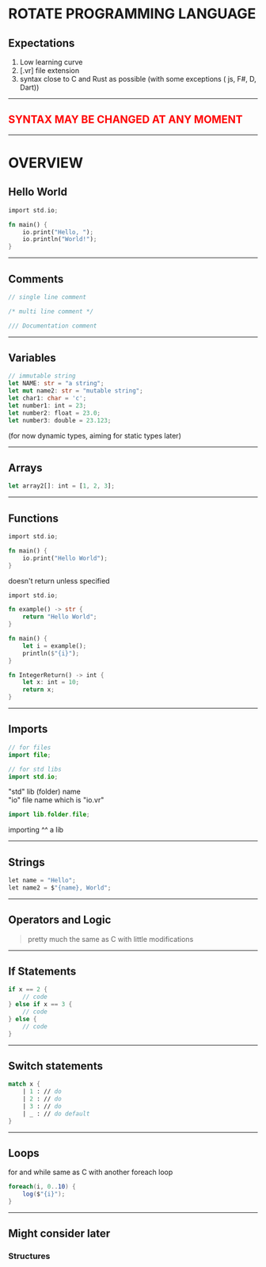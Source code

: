 # ROTATE PROGRAMMING LANGUAGE

## Expectations

1. Low learning curve
1. [.vr] file extension
1. syntax close to C and Rust as possible (with some exceptions ( js, F#, D, Dart))

---
## <a style="color:red;"> SYNTAX MAY BE CHANGED AT ANY MOMENT </a>

---
# OVERVIEW

## Hello World

```rust
import std.io;

fn main() {
    io.print("Hello, ");
    io.println("World!");
}
```

---

## Comments

```rust
// single line comment

/* multi line comment */

/// Documentation comment
```

---

## Variables

```rust
// immutable string 
let NAME: str = "a string";
let mut name2: str = "mutable string";
let char1: char = 'c';
let number1: int = 23;
let number2: float = 23.0;
let number3: double = 23.123;
```
(for now dynamic types, aiming for static types later)

---

## Arrays

```rust
let array2[]: int = [1, 2, 3];
```

---

## Functions

```rust
import std.io;

fn main() {
    io.print("Hello World");
}
```

doesn't return unless specified

```rust
import std.io;

fn example() -> str {
    return "Hello World";
}

fn main() {
    let i = example();
    println($"{i}");
}
```
```rust
fn IntegerReturn() -> int {
    let x: int = 10; 
    return x;
}
```

---

## Imports

```java
// for files
import file;
```

```java
// for std libs
import std.io;
```
"std" lib (folder) name \
"io" file name which is "io.vr"

```java
import lib.folder.file;
```
importing ^^ a lib

---

## Strings

```cs
let name = "Hello";
let name2 = $"{name}, World";
```

---
## Operators and Logic

> pretty much the same as C with little modifications



---

## If Statements

```rust
if x == 2 {
    // code
} else if x == 3 {
    // code
} else {
    // code
}
```

---

## Switch statements

```fsharp
match x {
    | 1 : // do
    | 2 : // do
    | 3 : // do
    | _ : // do default
}
```

---

## Loops

for and while same as C with another foreach loop

```cs
foreach(i, 0..10) {
    log($"{i}");
}
```

---
## Might consider later
### Structures

